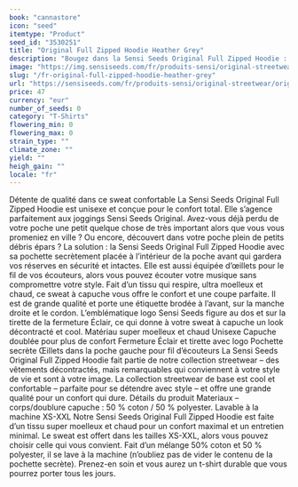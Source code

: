 ```yaml
---
book: "cannastore"
icon: "seed"
itemtype: "Product"
seed_id: "3530251"
title: "Original Full Zipped Hoodie Heather Grey"
description: "Bougez dans la Sensi Seeds Original Full Zipped Hoodie : sweat à capuche unisexe pour un confort total. Achetez-la en ligne !"
image: "https://img.sensiseeds.com/fr/produits-sensi/original-streetwear/original-full-zipped-hoodie-heather-grey-image.png"
slug: "/fr-original-full-zipped-hoodie-heather-grey"
url: "https://sensiseeds.com/fr/produits-sensi/original-streetwear/original-full-zipped-hoodie-heather-grey?a_aid=cannastore"
price: 47
currency: "eur"
number_of_seeds: 0
category: "T-Shirts"
flowering_min: 0
flowering_max: 0
strain_type: ""
climate_zone: ""
yield: ""
heigh_gain: ""
locale: "fr"
---
```

Détente de qualité dans ce sweat confortable La Sensi Seeds Original Full Zipped Hoodie est unisexe et conçue pour le confort total. Elle s’agence parfaitement aux joggings Sensi Seeds Original. Avez-vous déjà perdu de votre poche une petit quelque chose de très important alors que vous vous promeniez en ville ? Ou encore, découvert dans votre poche plein de petits débris épars ? La solution : la Sensi Seeds Original Full Zipped Hoodie avec sa pochette secrètement placée à l’intérieur de la poche avant qui gardera vos réserves en sécurité et intactes. Elle est aussi équipée d’œillets pour le fil de vos écouteurs, alors vous pouvez écouter votre musique sans compromettre votre style. Fait d’un tissu qui respire, ultra moelleux et chaud, ce sweat à capuche vous offre le confort et une coupe parfaite. Il est de grande qualité et porte une étiquette brodée à l’avant, sur la manche droite et le cordon. L’emblématique logo Sensi Seeds figure au dos et sur la tirette de la fermeture Éclair, ce qui donne à votre sweat à capuche un look décontracté et cool. Matériau super moelleux et chaud Unisexe Capuche doublée pour plus de confort Fermeture Éclair et tirette avec logo Pochette secrète Œillets dans la poche gauche pour fil d’écouteurs La Sensi Seeds Original Full Zipped Hoodie fait partie de notre collection streetwear – des vêtements décontractés, mais remarquables qui conviennent à votre style de vie et sont à votre image. La collection streetwear de base est cool et confortable – parfaite pour se détendre avec style – et offre une grande qualité pour un confort qui dure. Détails du produit Materiaux – corps/doublure capuche : 50 % coton / 50 % polyester. Lavable à la machine XS-XXL Notre Sensi Seeds Original Full Zipped Hoodie est faite d’un tissu super moelleux et chaud pour un confort maximal et un entretien minimal. Le sweat est offert dans les tailles XS-XXL, alors vous pouvez choisir celle qui vous convient. Fait d’un mélange 50% coton et 50 % polyester, il se lave à la machine (n’oubliez pas de vider le contenu de la pochette secrète). Prenez-en soin et vous aurez un t-shirt durable que vous pourrez porter tous les jours.
